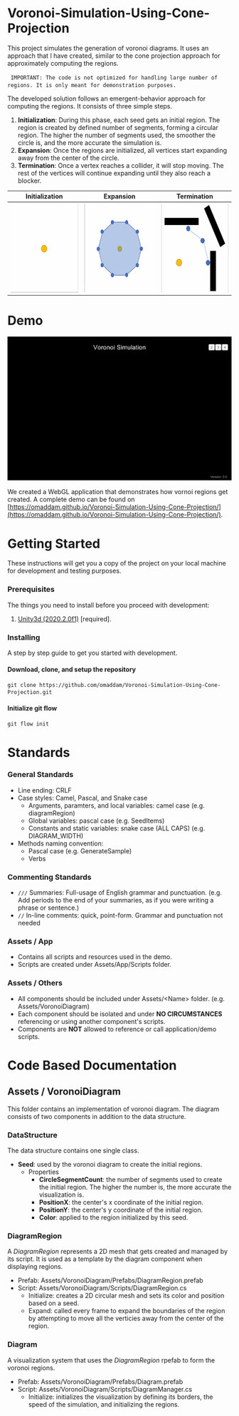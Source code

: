 # Voronoi-Simulation-Using-Cone-Projection
This project simulates the generation of voronoi diagrams. It uses an approach that I have created, similar to the cone projection approach for approximately computing the regions.  

` IMPORTANT: The code is not optimized for handling large number of regions. It is only meant for demonstration purposes.`

The developed solution follows an emergent-behavior approach for computing the regions. It consists of three simple steps.

1) **Initialization**: During this phase, each seed gets an initial region. The region is created by defined number of segments, forming a circular region. The higher the number of segments used, the smoother the circle is, and the more accurate the simulation is.
2) **Expansion**: Once the regions are initialized, all vertices start expanding away from the center of the circle.
3) **Termination**: Once a vertex reaches a collider, it will stop moving. The rest of the vertices will continue expanding until they also reach a blocker.

| Initialization | Expansion | Termination |
| :-----: | :-------: | :-------: |
| <img src="docs/Initialization.gif" height="200" /> | <img src="docs/Expansion.gif" height="200" /> | <img src="docs/Termination.gif" height="200" /> |

# Demo

![Simulation](docs/Simulation.gif)

We created a WebGL application that demonstrates how vornoi regions get created.
A complete demo can be found on [https://omaddam.github.io/Voronoi-Simulation-Using-Cone-Projection/](https://omaddam.github.io/Voronoi-Simulation-Using-Cone-Projection/).

# Getting Started

These instructions will get you a copy of the project on your local machine for development and testing purposes.

### Prerequisites

The things you need to install before you proceed with development:

1) [Unity3d (2020.2.0f1)](https://unity3d.com/get-unity/download/archive) [required].

### Installing

A step by step guide to get you started with development.

#### Download, clone, and setup the repository

```git
git clone https://github.com/omaddam/Voronoi-Simulation-Using-Cone-Projection.git
```

#### Initialize git flow

```git
git flow init
```

# Standards

### General Standards

* Line ending: CRLF
* Case styles: Camel, Pascal, and Snake case
  * Arguments, paramters, and local variables: camel case (e.g. diagramRegion)
  * Global variables: pascal case (e.g. SeedItems)
  * Constants and static variables: snake case (ALL CAPS) (e.g. DIAGRAM_WIDTH)
* Methods naming convention:
  * Pascal case (e.g. GenerateSample)
  * Verbs

### Commenting Standards

* `///` Summaries: Full-usage of English grammar and punctuation. (e.g. Add periods to the end of your summaries, as if you were writing a phrase or sentence.)
*  `//` In-line comments: quick, point-form. Grammar and punctuation not needed

### Assets / App

* Contains all scripts and resources used in the demo.
* Scripts are created under Assets/App/Scripts folder.

### Assets / Others

* All components should be included under Assets/\<Name> folder. (e.g. Assets/VoronoiDiagram)
* Each component should be isolated and under **NO CIRCUMSTANCES** referencing or using another component's scripts.
* Components are **NOT** allowed to reference or call application/demo scripts.

# Code Based Documentation

## Assets / VoronoiDiagram

This folder contains an implementation of voronoi diagram. The diagram consists of two components in addition to the data structure.

### DataStructure

The data structure contains one single class.

* **Seed**: used by the voronoi diagram to create the initial regions.
  * Properties
    * **CircleSegmentCount**: the number of segments used to create the initial region. The higher the number is, the more accurate the visualization is.
    * **PositionX**: the center's x coordinate of the initial region.
    * **PositionY**: the center's y coordinate of the initial region.
    * **Color**: applied to the region initialized by this seed.

### DiagramRegion

A *DiagramRegion* represents a 2D mesh that gets created and managed by its script. It is used as a template by the diagram component when displaying regions.
* Prefab: Assets/VoronoiDiagram/Prefabs/DiagramRegion.prefab
* Script: Assets/VoronoiDiagram/Scripts/DiagramRegion.cs
  * Initialize: creates a 2D circular mesh and sets its color and position based on a seed.
  * Expand: called every frame to expand the boundaries of the region by attempting to move all the verticies away from the center of the region.

### Diagram

A visualization system that uses the *DiagramRegion* rpefab to form the voronoi regions.
* Prefab: Assets/VoronoiDiagram/Prefabs/Diagram.prefab
* Script: Assets/VoronoiDiagram/Scripts/DiagramManager.cs
  * Initialize: initializes the visualization by defining its borders, the speed of the simulation, and initializing the regions.
